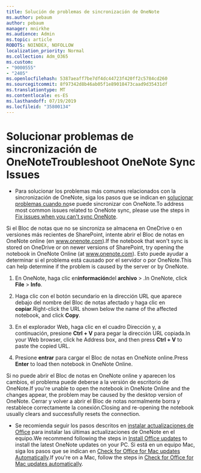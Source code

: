 ```yaml
---
title: Solución de problemas de sincronización de OneNote
ms.author: pebaum
author: pebaum
manager: mnirkhe
ms.audience: Admin
ms.topic: article
ROBOTS: NOINDEX, NOFOLLOW
localization_priority: Normal
ms.collection: Adm_O365
ms.custom:
- "9000555"
- "2405"
ms.openlocfilehash: 5387aeaff7be7df4dc44723f420ff2c5784cd260
ms.sourcegitcommit: 8f97342d8b46ab05f1e89018473caad9d35431df
ms.translationtype: MT
ms.contentlocale: es-ES
ms.lasthandoff: 07/19/2019
ms.locfileid: "35800134"
---
```

# <a name="troubleshoot-onenote-sync-issues"></a><span data-ttu-id="53f40-102">Solucionar problemas de sincronización de OneNote</span><span class="sxs-lookup"><span data-stu-id="53f40-102">Troubleshoot OneNote Sync Issues</span></span>

* <span data-ttu-id="53f40-103">Para solucionar los problemas más comunes relacionados con la sincronización de OneNote, siga los pasos que se indican en [solucionar problemas cuando no](https://support.office.com/article/Fix-issues-when-you-can-t-sync-OneNote-299495ef-66d1-448f-90c1-b785a6968d45)se puede sincronizar con OneNote.</span><span class="sxs-lookup"><span data-stu-id="53f40-103">To address most common issues related to OneNote sync, please use the steps in [Fix issues when you can't sync OneNote](https://support.office.com/article/Fix-issues-when-you-can-t-sync-OneNote-299495ef-66d1-448f-90c1-b785a6968d45).</span></span>

<span data-ttu-id="53f40-104">Si el Bloc de notas que no se sincroniza se almacena en OneDrive o en versiones más recientes de SharePoint, intente abrir el Bloc de notas en OneNote online (en www.onenote.com).</span><span class="sxs-lookup"><span data-stu-id="53f40-104">If the notebook that won't sync is stored on OneDrive or on newer versions of SharePoint, try opening the notebook in OneNote Online (at www.onenote.com).</span></span> <span data-ttu-id="53f40-105">Esto puede ayudar a determinar si el problema está causado por el servidor o por OneNote.</span><span class="sxs-lookup"><span data-stu-id="53f40-105">This can help determine if the problem is caused by the server or by OneNote.</span></span>

1. <span data-ttu-id="53f40-106">En OneNote, haga clic en**información**del **archivo** > .</span><span class="sxs-lookup"><span data-stu-id="53f40-106">In OneNote, click **File** > **Info**.</span></span>

2. <span data-ttu-id="53f40-107">Haga clic con el botón secundario en la dirección URL que aparece debajo del nombre del Bloc de notas afectado y haga clic en **copiar**.</span><span class="sxs-lookup"><span data-stu-id="53f40-107">Right-click the URL shown below the name of the affected notebook, and click **Copy**.</span></span>

3. <span data-ttu-id="53f40-108">En el explorador Web, haga clic en el cuadro Dirección y, a continuación, presione **Ctrl + V** para pegar la dirección URL copiada.</span><span class="sxs-lookup"><span data-stu-id="53f40-108">In your Web browser, click he Address box, and then press **Ctrl + V** to paste the copied URL.</span></span>

4. <span data-ttu-id="53f40-109">Presione **entrar** para cargar el Bloc de notas en OneNote online.</span><span class="sxs-lookup"><span data-stu-id="53f40-109">Press **Enter** to load then notebook in OneNote Online.</span></span>

<span data-ttu-id="53f40-110">Si no puede abrir el Bloc de notas en OneNote online y aparecen los cambios, el problema puede deberse a la versión de escritorio de OneNote.</span><span class="sxs-lookup"><span data-stu-id="53f40-110">If you're unable to open the notebook in OneNote Online and the changes appear, the problem may be caused by the desktop version of OneNote.</span></span> <span data-ttu-id="53f40-111">Cerrar y volver a abrir el Bloc de notas normalmente borra y restablece correctamente la conexión.</span><span class="sxs-lookup"><span data-stu-id="53f40-111">Closing and re-opening the notebook usually clears and successfully resets the connection.</span></span>

* <span data-ttu-id="53f40-112">Se recomienda seguir los pasos descritos en [instalar actualizaciones de Office](https://support.office.com/article/Install-Office-updates-2ab296f3-7f03-43a2-8e50-46de917611c5) para instalar las últimas actualizaciones de OneNote en el equipo.</span><span class="sxs-lookup"><span data-stu-id="53f40-112">We recommend following the steps in [Install Office updates](https://support.office.com/article/Install-Office-updates-2ab296f3-7f03-43a2-8e50-46de917611c5) to install the latest OneNote updates on your PC.</span></span> <span data-ttu-id="53f40-113">Si está en un equipo Mac, siga los pasos que se indican en [Check for Office for Mac updates Automatically](https://support.office.com/article/update-office-for-mac-automatically-bfd1e497-c24d-4754-92ab-910a4074d7c1).</span><span class="sxs-lookup"><span data-stu-id="53f40-113">If you're on a Mac, follow the steps in [Check for Office for Mac updates automatically](https://support.office.com/article/update-office-for-mac-automatically-bfd1e497-c24d-4754-92ab-910a4074d7c1).</span></span>